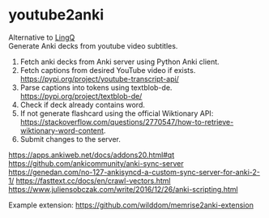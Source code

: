 # youtube2anki
Alternative to [LingQ](https://www.lingq.com/en/)  
Generate Anki decks from youtube video subtitles.

  1. Fetch anki decks from Anki server using Python Anki client.
  2. Fetch captions from desired YouTube video if exists. https://pypi.org/project/youtube-transcript-api/
  3. Parse captions into tokens using textblob-de. https://pypi.org/project/textblob-de/
  4. Check if deck already contains word.
  5. If not generate flashcard using the official Wiktionary API: https://stackoverflow.com/questions/2770547/how-to-retrieve-wiktionary-word-content.
  6. Submit changes to the server.

https://apps.ankiweb.net/docs/addons20.html#qt
https://github.com/ankicommunity/anki-sync-server
https://genedan.com/no-127-ankisyncd-a-custom-sync-server-for-anki-2-1/
https://fasttext.cc/docs/en/crawl-vectors.html
https://www.juliensobczak.com/write/2016/12/26/anki-scripting.html

Example extension:  https://github.com/wilddom/memrise2anki-extension
